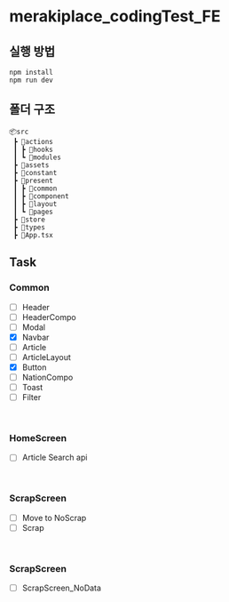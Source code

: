 # merakiplace_codingTest_FE
## 실행 방법
```
npm install
npm run dev
```

## 폴더 구조
```
📦src
 ┣ 📂actions
 ┃ ┣ 📂hooks
 ┃ ┗ 📂modules
 ┣ 📂assets
 ┣ 📂constant
 ┣ 📂present
 ┃ ┣ 📂common
 ┃ ┣ 📂component
 ┃ ┣ 📂layout
 ┃ ┗ 📂pages
 ┣ 📂store
 ┣ 📂types
 ┣ 📜App.tsx
```

## Task
### Common
- [ ] Header
- [ ] HeaderCompo
- [ ] Modal
- [X] Navbar
- [ ] Article
- [ ] ArticleLayout
- [X] Button
- [ ] NationCompo
- [ ] Toast
- [ ] Filter

<br />

### HomeScreen
- [ ] Article Search api

<br />

### ScrapScreen
- [ ] Move to NoScrap
- [ ] Scrap

<br />

### ScrapScreen
- [ ] ScrapScreen_NoData